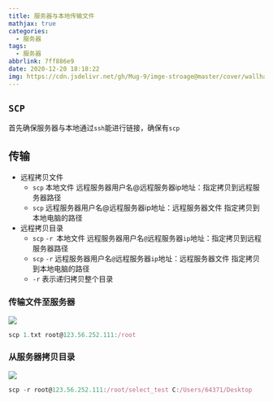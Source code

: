 ```yaml
---
title: 服务器与本地传输文件
mathjax: true
categories:
  - 服务器
tags:
  - 服务器
abbrlink: 7ff886e9
date: 2020-12-20 18:18:22
img: https://cdn.jsdelivr.net/gh/Mug-9/imge-stroage@master/cover/wallhaven-8o5wy1.7koky0k3ak80.png
---
```


## `SCP`

首先确保服务器与本地通过`ssh`能进行链接，确保有`scp`

## 传输

- 远程拷贝文件
  - `scp` 本地文件 远程服务器用户名@远程服务器ip地址：指定拷贝到远程服务器路径
  - `scp` 远程服务器用户名@远程服务器ip地址：远程服务器文件 指定拷贝到本地电脑的路径
- 远程拷贝目录
  - `scp` `-r `本地文件 远程服务器用户名`@`远程服务器`ip`地址：指定拷贝到远程服务器路径
  - `scp` `-r` 远程服务器用户名`@`远程服务器`ip`地址：远程服务器文件 指定拷贝到本地电脑的路径
  - `-r` 表示递归拷贝整个目录

### 传输文件至服务器

![](https://wx1.sinaimg.cn/mw690/0083TyOJly1gluhz0agd7j315x08oatm.jpg)

```js
scp 1.txt root@123.56.252.111:/root
```

### 从服务器拷贝目录

![](https://wx3.sinaimg.cn/mw690/0083TyOJly1gluhyy1bkbj31690a7qqm.jpg)

```js
scp -r root@123.56.252.111:/root/select_test C:/Users/64371/Desktop
```

